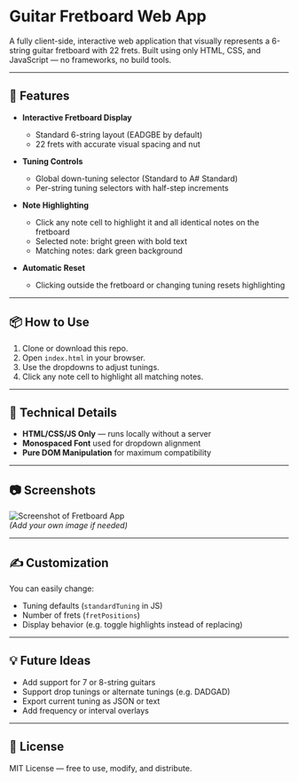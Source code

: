 # Guitar Fretboard Web App

A fully client-side, interactive web application that visually represents a 6-string guitar fretboard with 22 frets. Built using only HTML, CSS, and JavaScript — no frameworks, no build tools.

---

## 🎸 Features

- **Interactive Fretboard Display**
  - Standard 6-string layout (EADGBE by default)
  - 22 frets with accurate visual spacing and nut

- **Tuning Controls**
  - Global down-tuning selector (Standard to A# Standard)
  - Per-string tuning selectors with half-step increments

- **Note Highlighting**
  - Click any note cell to highlight it and all identical notes on the fretboard
  - Selected note: bright green with bold text
  - Matching notes: dark green background

- **Automatic Reset**
  - Clicking outside the fretboard or changing tuning resets highlighting

---

## 📦 How to Use

1. Clone or download this repo.
2. Open `index.html` in your browser.
3. Use the dropdowns to adjust tunings.
4. Click any note cell to highlight all matching notes.

---

## 🔧 Technical Details

- **HTML/CSS/JS Only** — runs locally without a server
- **Monospaced Font** used for dropdown alignment
- **Pure DOM Manipulation** for maximum compatibility

---

## 📷 Screenshots

![Screenshot of Fretboard App](screenshot.png)  
*(Add your own image if needed)*

---

## ✍️ Customization

You can easily change:

- Tuning defaults (`standardTuning` in JS)
- Number of frets (`fretPositions`)
- Display behavior (e.g. toggle highlights instead of replacing)

---

## 💡 Future Ideas

- Add support for 7 or 8-string guitars
- Support drop tunings or alternate tunings (e.g. DADGAD)
- Export current tuning as JSON or text
- Add frequency or interval overlays

---

## 📄 License

MIT License — free to use, modify, and distribute.
